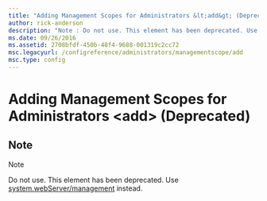 ```yaml
---
title: "Adding Management Scopes for Administrators &lt;add&gt; (Deprecated)"
author: rick-anderson
description: "Note : Do not use. This element has been deprecated. Use system.webServer/management instead."
ms.date: 09/26/2016
ms.assetid: 2708bfdf-450b-48f4-9688-001319c2cc72
msc.legacyurl: /configreference/administrators/managementscope/add
msc.type: config
---
```

# Adding Management Scopes for Administrators &lt;add&gt; (Deprecated)

<a id="001"></a>
## Note

> [!NOTE]
> Do not use. This element has been deprecated. Use [system.webServer/management](../../system.webserver/management/index.md) instead.
